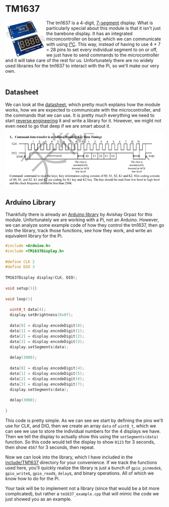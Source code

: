 # TM1637

<img align="left" src="../.assets/TM1637.jpg" alt="TM1637 img" width="130"/>

The tm1637 is a 4-digit, [7-segment](https://en.wikipedia.org/wiki/Seven-segment_display) display. What is particularly special about this module is that it isn't just the barebone display. It has an integrated microncontroller on board, which we can communicate with using [I²C](https://en.wikipedia.org/wiki/I²C). This way, instead of having to use 4 * 7 = 28 pins to set every individual segment to on or off, we just have to send commands to the microcontroller and it will take care of the rest for us. Unfortunately there are no widely used libraries for the tm1637 to interact with the Pi, so we'll make our very own.<br><br>

## Datasheet
We can look at the [datasheet](https://m5stack.oss-cn-shenzhen.aliyuncs.com/resource/docs/datasheet/unit/digi_clock/TM1637.pdf), which pretty much explains how the module works, how we are expected to communicate with the microcontroller, and the commands that we can use. It is pretty much everything we need to start [reverse engineering](https://en.wikipedia.org/wiki/Reverse_engineering) it and write a library for it. However, we might not even need to go that deep if we are smart about it.

<div align="center">
  <img src="../.assets/tm1637_datasheet.png"/>
</div>

## Arduino Library
Thankfully there is already an [Arduino library](https://docs.arduino.cc/libraries/tm1637/) by Avishay Orpaz for this module. Unfortunately we are working with a Pi, not an Arduino. However, we can analyze some example code of how they control the tm1637, then go into the library, track those functions, see how they work, and write an equivalent library for the Pi. 

```C++
#include <Arduino.h>
#include <TM1637Display.h>

#define CLK 2
#define DIO 3

TM1637Display display(CLK, DIO);

void setup(){}

void loop(){

  uint8_t data[4];
  display.setBrightness(0x0f);

  data[0] = display.encodeDigit(0);
  data[1] = display.encodeDigit(1);
  data[2] = display.encodeDigit(2);
  data[3] = display.encodeDigit(3);
  display.setSegments(data);

  delay(3000);

  data[0] = display.encodeDigit(4);
  data[1] = display.encodeDigit(5);
  data[2] = display.encodeDigit(6);
  data[3] = display.encodeDigit(7);
  display.setSegments(data);

  delay(3000);
 
}
```

This code is pretty simple. As we can see we start by defining the pins we'll use for CLK, and DIO, then we create an array `data` of `uint8_t`, which we can see we use to store the individual numbers for the 4 displays we have. Then we tell the display to actually show this using the `setSegments(data)` function. So this code would tell the display to show `0123` for 3 seconds, then show `4567` for 3 seconds, then repeat. 

Now we can look into the library, which I have included in the [include/TM1637](https://github.com/Triton-Baja/Data-Acquisition/tree/main/include/TM1637) directory for your convenience. If we track the functions used here, you'll quickly realize the library is just a bunch of `gpio_pinmode`s, `gpio_write`s, `gpio_read`s, `delay`s, and binary operations. All of which we know how to do for the Pi.

Your task will be to implement not a library (since that would be a bit more complicated), but rather a `tm1637_example.cpp` that will mimic the code we just showed you as an example.
